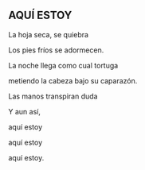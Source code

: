 ## AQUÍ ESTOY

La hoja seca, se quiebra

Los pies fríos se adormecen.

La noche llega como cual tortuga

metiendo la cabeza bajo su caparazón.

Las manos transpiran duda

Y aun así,

aquí estoy

aquí estoy

aquí estoy.